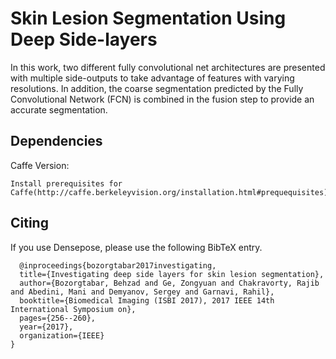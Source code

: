 # Skin Lesion Segmentation Using Deep Side-layers

In this work, two different fully convolutional net architectures are presented with multiple side-outputs to take advantage of features with varying resolutions. 
In addition, the coarse segmentation predicted by the Fully Convolutional Network (FCN) is combined in the fusion step to provide an accurate segmentation.

## Dependencies
Caffe Version:

    Install prerequisites for Caffe(http://caffe.berkeleyvision.org/installation.html#prequequisites)
    
 
 
## <a name="Citing"></a>Citing

If you use Densepose, please use the following BibTeX entry.

```
  @inproceedings{bozorgtabar2017investigating,
  title={Investigating deep side layers for skin lesion segmentation},
  author={Bozorgtabar, Behzad and Ge, Zongyuan and Chakravorty, Rajib and Abedini, Mani and Demyanov, Sergey and Garnavi, Rahil},
  booktitle={Biomedical Imaging (ISBI 2017), 2017 IEEE 14th International Symposium on},
  pages={256--260},
  year={2017},
  organization={IEEE}
}

```
  










